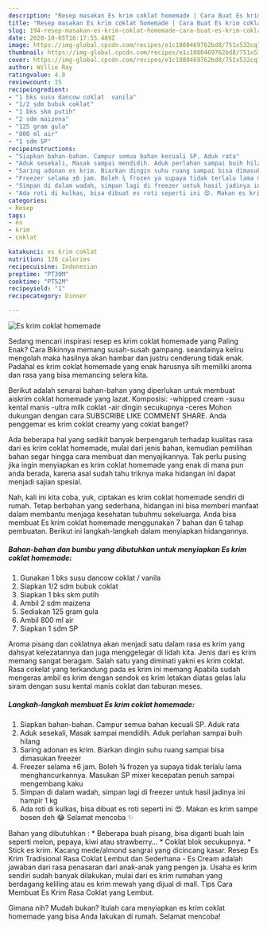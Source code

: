 ```yaml
---
description: "Resep masakan Es krim coklat homemade | Cara Buat Es krim coklat homemade Yang Mudah Dan Praktis"
title: "Resep masakan Es krim coklat homemade | Cara Buat Es krim coklat homemade Yang Mudah Dan Praktis"
slug: 194-resep-masakan-es-krim-coklat-homemade-cara-buat-es-krim-coklat-homemade-yang-mudah-dan-praktis
date: 2020-10-05T16:17:55.489Z
image: https://img-global.cpcdn.com/recipes/e1c1080469762bd8/751x532cq70/es-krim-coklat-homemade-foto-resep-utama.jpg
thumbnail: https://img-global.cpcdn.com/recipes/e1c1080469762bd8/751x532cq70/es-krim-coklat-homemade-foto-resep-utama.jpg
cover: https://img-global.cpcdn.com/recipes/e1c1080469762bd8/751x532cq70/es-krim-coklat-homemade-foto-resep-utama.jpg
author: Willie Ray
ratingvalue: 4.8
reviewcount: 15
recipeingredient:
- "1 bks susu dancow coklat  vanila"
- "1/2 sdm bubuk coklat"
- "1 bks skm putih"
- "2 sdm maizena"
- "125 gram gula"
- "800 ml air"
- "1 sdm SP"
recipeinstructions:
- "Siapkan bahan-bahan. Campur semua bahan kecuali SP. Aduk rata"
- "Aduk sesekali, Masak sampai mendidih. Aduk perlahan sampai buih hilang"
- "Saring adonan es krim. Biarkan dingin suhu ruang sampai bisa dimasukan freezer"
- "Freezer selama ±6 jam. Boleh ¾ frozen ya supaya tidak terlalu lama menghancurkannya. Masukan SP mixer kecepatan penuh sampai mengembang kaku"
- "Simpan di dalam wadah, simpan lagi di freezer untuk hasil jadinya ini hampir 1 kg"
- "Ada roti di kulkas, bisa dibuat es roti seperti ini 😍. Makan es krim sampe bosen deh 😂 Selamat mencoba ✨"
categories:
- Resep
tags:
- es
- krim
- coklat

katakunci: es krim coklat 
nutrition: 126 calories
recipecuisine: Indonesian
preptime: "PT30M"
cooktime: "PT52M"
recipeyield: "1"
recipecategory: Dinner

---
```



![Es krim coklat homemade](https://img-global.cpcdn.com/recipes/e1c1080469762bd8/751x532cq70/es-krim-coklat-homemade-foto-resep-utama.jpg)

Sedang mencari inspirasi resep es krim coklat homemade yang Paling Enak? Cara Bikinnya memang susah-susah gampang. seandainya keliru mengolah maka hasilnya akan hambar dan justru cenderung tidak enak. Padahal es krim coklat homemade yang enak harusnya sih memiliki aroma dan rasa yang bisa memancing selera kita.

Berikut adalah senarai bahan-bahan yang diperlukan untuk membuat aiskrim coklat homemade yang lazat. Komposisi: -whipped cream -susu kental manis -ultra milk coklat -air dingin secukupnya -ceres Mohon dukungan dengan cara SUBSCRIBE LIKE COMMENT SHARE. Anda penggemar es krim coklat creamy yang coklat banget?

Ada beberapa hal yang sedikit banyak berpengaruh terhadap kualitas rasa dari es krim coklat homemade, mulai dari jenis bahan, kemudian pemilihan bahan segar hingga cara membuat dan menyajikannya. Tak perlu pusing jika ingin menyiapkan es krim coklat homemade yang enak di mana pun anda berada, karena asal sudah tahu triknya maka hidangan ini dapat menjadi sajian spesial.


Nah, kali ini kita coba, yuk, ciptakan es krim coklat homemade sendiri di rumah. Tetap berbahan yang sederhana, hidangan ini bisa memberi manfaat dalam membantu menjaga kesehatan tubuhmu sekeluarga. Anda bisa membuat Es krim coklat homemade menggunakan 7 bahan dan 6 tahap pembuatan. Berikut ini langkah-langkah dalam menyiapkan hidangannya.

<!--inarticleads1-->

##### Bahan-bahan dan bumbu yang dibutuhkan untuk menyiapkan Es krim coklat homemade:

1. Gunakan 1 bks susu dancow coklat / vanila
1. Siapkan 1/2 sdm bubuk coklat
1. Siapkan 1 bks skm putih
1. Ambil 2 sdm maizena
1. Sediakan 125 gram gula
1. Ambil 800 ml air
1. Siapkan 1 sdm SP


Aroma pisang dan coklatnya akan menjadi satu dalam rasa es krim yang dahsyat kelezatannya dan juga menggelegar di lidah kita. Jenis dari es krim memang sangat beragam. Salah satu yang diminati yakni es krim coklat. Rasa cokelat yang terkandung pada es krim ini memang Apabila sudah mengeras ambil es krim dengan sendok es krim letakan diatas gelas lalu siram dengan susu kental manis coklat dan taburan meses. 

<!--inarticleads2-->

##### Langkah-langkah membuat Es krim coklat homemade:

1. Siapkan bahan-bahan. Campur semua bahan kecuali SP. Aduk rata
1. Aduk sesekali, Masak sampai mendidih. Aduk perlahan sampai buih hilang
1. Saring adonan es krim. Biarkan dingin suhu ruang sampai bisa dimasukan freezer
1. Freezer selama ±6 jam. Boleh ¾ frozen ya supaya tidak terlalu lama menghancurkannya. Masukan SP mixer kecepatan penuh sampai mengembang kaku
1. Simpan di dalam wadah, simpan lagi di freezer untuk hasil jadinya ini hampir 1 kg
1. Ada roti di kulkas, bisa dibuat es roti seperti ini 😍. Makan es krim sampe bosen deh 😂 Selamat mencoba ✨


Bahan yang dibutuhkan : * Beberapa buah pisang, bisa diganti buah lain seperti melon, pepaya, kiwi atau strawberry… * Coklat blok secukupnya. * Stick es krim. Kacang mede/almond sangrai yang dicincang kasar. Resep Es Krim Tradisional Rasa Coklat Lembut dan Sederhana - Es Cream adalah jawaban dari rasa penasaran dari anak-anak yang pengen ja. Usaha es krim sendiri sudah banyak dilakukan, mulai dari es krim rumahan yang berdagang keliling atau es krim mewah yang dijual di mall. Tips Cara Membuat Es Krim Rasa Coklat yang Lembut. 

Gimana nih? Mudah bukan? Itulah cara menyiapkan es krim coklat homemade yang bisa Anda lakukan di rumah. Selamat mencoba!

